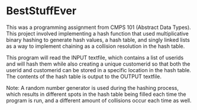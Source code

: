 # BestStuffEver
This was a programming assignment from CMPS 101 (Abstract Data Types).
This project involved implementing a hash function that used multiplicative binary hashing to generate hash values, a hash table, and singly linked lists as a way to implement chaining as a collision resolution in the hash table.

This program will read the INPUT textfile, which contains a list of userids and will hash them while also creating a unique customerid so that both the userid and customerid can be stored in a specific location in the hash table. The contents of the hash table is output to the OUTPUT textfile.

Note: A random number generator is used during the hashing process, which results in different spots in the hash table being filled each time the program is run, and a different amount of collisions occur each time as well.
